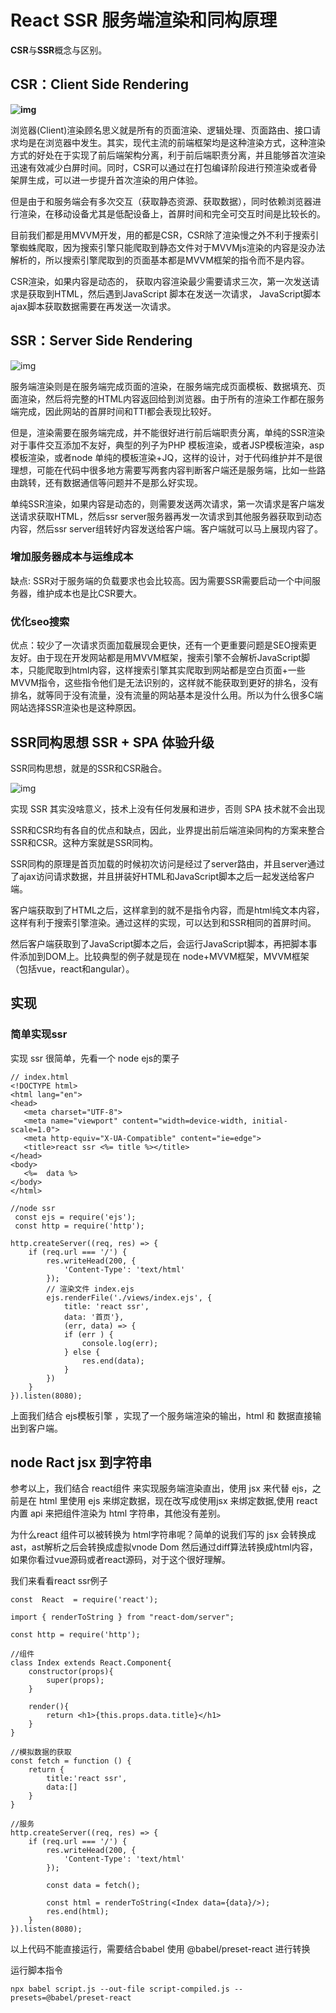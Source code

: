 # React SSR 服务端渲染和同构原理

**CSR**与**SSR**概念与区别。

## CSR：Client Side Rendering

**![img](https://oss-cn-hangzhou.aliyuncs.com/codingsky/cdn/img/2020-06-17/432de45d6b180df5f294d0d0dc99985f)**

浏览器(Client)渲染顾名思义就是所有的页面渲染、逻辑处理、页面路由、接口请求均是在浏览器中发生。其实，现代主流的前端框架均是这种渲染方式，这种渲染方式的好处在于实现了前后端架构分离，利于前后端职责分离，并且能够首次渲染迅速有效减少白屏时间。同时，CSR可以通过在打包编译阶段进行预渲染或者骨架屏生成，可以进一步提升首次渲染的用户体验。

但是由于和服务端会有多次交互（获取静态资源、获取数据），同时依赖浏览器进行渲染，在移动设备尤其是低配设备上，首屏时间和完全可交互时间是比较长的。

目前我们都是用MVVM开发，用的都是CSR，CSR除了渲染慢之外不利于搜索引擎蜘蛛爬取，因为搜索引擎只能爬取到静态文件对于MVVMjs渲染的内容是没办法解析的，所以搜索引擎爬取到的页面基本都是MVVM框架的指令而不是内容。

CSR渲染，如果内容是动态的， 获取内容渲染最少需要请求三次，第一次发送请求是获取到HTML，然后遇到JavaScript 脚本在发送一次请求， JavaScript脚本ajax脚本获取数据需要在再发送一次请求。



## SSR：Server Side Rendering

![img](https://oss-cn-hangzhou.aliyuncs.com/codingsky/cdn/img/2020-06-17/b258b9bf26a7b4fe76794a2b8fae9672)

服务端渲染则是在服务端完成页面的渲染，在服务端完成页面模板、数据填充、页面渲染，然后将完整的HTML内容返回给到浏览器。由于所有的渲染工作都在服务端完成，因此网站的首屏时间和TTI都会表现比较好。

但是，渲染需要在服务端完成，并不能很好进行前后端职责分离，单纯的SSR渲染对于事件交互添加不友好，典型的列子为PHP 模板渲染，或者JSP模板渲染，asp模板渲染，或者node 单纯的模板渲染+JQ，这样的设计，对于代码维护并不是很理想，可能在代码中很多地方需要写两套内容判断客户端还是服务端，比如一些路由跳转，还有数据通信等问题并不是那么好实现。 

单纯SSR渲染，如果内容是动态的，则需要发送两次请求，第一次请求是客户端发送请求获取HTML，然后ssr server服务器再发一次请求到其他服务器获取到动态内容，然后ssr server组转好内容发送给客户端。客户端就可以马上展现内容了。



### 增加服务器成本与运维成本

缺点: SSR对于服务端的负载要求也会比较高。因为需要SSR需要启动一个中间服务器，维护成本也是比CSR要大。



### 优化seo搜索

优点：较少了一次请求页面加载展现会更快，还有一个更重要问题是SEO搜索更友好。由于现在开发网站都是用MVVM框架，搜索引擎不会解析JavaScript脚本，只能爬取到html内容，这样搜索引擎其实爬取到网站都是空白页面+一些MVVM指令，这些指令他们是无法识别的，这样就不能获取到更好的排名，没有排名，就等同于没有流量，没有流量的网站基本是没什么用。所以为什么很多C端网站选择SSR渲染也是这种原因。



## SSR同构思想 SSR + SPA 体验升级

SSR同构思想，就是的SSR和CSR融合。

![img](https://oss-cn-hangzhou.aliyuncs.com/codingsky/cdn/img/2020-06-17/5aa0a733e2e7b4d76a73e16193182191)

实现 SSR 其实没啥意义，技术上没有任何发展和进步，否则 SPA 技术就不会出现

SSR和CSR均有各自的优点和缺点，因此，业界提出前后端渲染同构的方案来整合SSR和CSR。这种方案就是SSR同构。

SSR同构的原理是首页加载的时候初次访问是经过了server路由，并且server通过了ajax访问请求数据，并且拼装好HTML和JavaScript脚本之后一起发送给客户端。

客户端获取到了HTML之后，这样拿到的就不是指令内容，而是html纯文本内容，这样有利于搜索引擎渲染。通过这样的实现，可以达到和SSR相同的首屏时间。

然后客户端获取到了JavaScript脚本之后，会运行JavaScript脚本，再把脚本事件添加到DOM上。比较典型的例子就是现在 node+MVVM框架，MVVM框架（包括vue，react和angular）。





## 实现

### 简单实现ssr

实现 ssr 很简单，先看一个 node ejs的栗子

```
// index.html
<!DOCTYPE html>
<html lang="en">
<head>
   <meta charset="UTF-8">
   <meta name="viewport" content="width=device-width, initial-scale=1.0">
   <meta http-equiv="X-UA-Compatible" content="ie=edge">
   <title>react ssr <%= title %></title>
</head>
<body>
   <%=  data %>
</body>
</html>
```

```
//node ssr
 const ejs = require('ejs');
 const http = require('http');

http.createServer((req, res) => {
    if (req.url === '/') {
        res.writeHead(200, {
            'Content-Type': 'text/html' 
        });
        // 渲染文件 index.ejs
        ejs.renderFile('./views/index.ejs', {
            title: 'react ssr', 
            data: '首页'}, 
            (err, data) => {
            if (err ) {
                console.log(err);
            } else {
                res.end(data);
            }
        })
    }
}).listen(8080);
```

上面我们结合 ejs模板引擎 ，实现了一个服务端渲染的输出，html 和 数据直接输出到客户端。



## node   Ract jsx 到字符串

参考以上，我们结合 react组件 来实现服务端渲染直出，使用 jsx 来代替 ejs，之前是在 html 里使用 ejs 来绑定数据，现在改写成使用jsx 来绑定数据,使用 react 内置 api 来把组件渲染为 html 字符串，其他没有差别。

为什么react 组件可以被转换为 html字符串呢？简单的说我们写的 jsx  会转换成 ast，ast解析之后会转换成虚拟vnode Dom 然后通过diff算法转换成html内容，如果你看过vue源码或者react源码，对于这个很好理解。

我们来看看react ssr例子

```
const  React  = require('react');

import { renderToString } from "react-dom/server";

const http = require('http');

//组件
class Index extends React.Component{
    constructor(props){
        super(props);
    }

    render(){
        return <h1>{this.props.data.title}</h1>
    }
}

//模拟数据的获取
const fetch = function () {
    return {
        title:'react ssr',
        data:[]
    }
}

//服务
http.createServer((req, res) => {
    if (req.url === '/') {
        res.writeHead(200, {
            'Content-Type': 'text/html'
        });

        const data = fetch();

        const html = renderToString(<Index data={data}/>);
        res.end(html);
    }
}).listen(8080);

```



以上代码不能直接运行，需要结合babel 使用 @babel/preset-react 进行转换

运行脚本指令

```
npx babel script.js --out-file script-compiled.js --presets=@babel/preset-react
```





 











